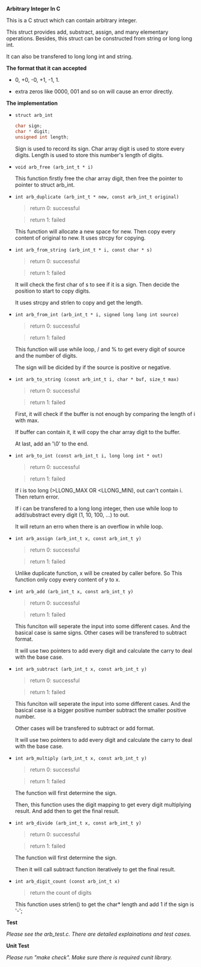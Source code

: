 **Arbitrary Integer In C**

This is a C struct which can contain arbitrary integer. 

This struct provides add, substract, assign, and many elementary operations.
Besides, this struct can be constructed from string or long long int. 

It can also be transfered to long long int and string.


**The format that it can accepted**

+ 0, +0, -0, +1, -1, 1.

+ extra zeros like 0000, 001 and so on will cause an error directly.

**The implementation**
+ ```struct arb_int```

    ```C
    char sign;
    char * digit;
    unsigned int length;
    ```
    Sign is used to record its sign. Char array digit is used to store every digits.
    Length is used to store this number's length of digits.

+ ```void arb_free (arb_int_t * i)```

    This function firstly free the char array digit, then free the pointer to pointer to struct arb_int.
    
+ ```int arb_duplicate (arb_int_t * new, const arb_int_t original)```

    >return 0: successful
    
    >return 1: failed

    This function will allocate a new space for new. Then copy every content of original to new. It uses strcpy for copying.

+ ```int arb_from_string (arb_int_t * i, const char * s)```

    >return 0: successful
    
    >return 1: failed
    
    It will check the first char of s to see if it is a sign. Then decide the position to start to copy digits.
    
    It uses strcpy and strlen to copy and get the length.

+ ```int arb_from_int (arb_int_t * i, signed long long int source)```

    >return 0: successful
    
    >return 1: failed
    
    This function will use while loop, / and % to get every digit of source and the number of digits. 
    
    The sign will be dicided by if the source is positive or negative.

+ ```int arb_to_string (const arb_int_t i, char * buf, size_t max)```

    >return 0: successful
    
    >return 1: failed
    
    First, it will check if the buffer is not enough by comparing the length of i with max.
    
    If buffer can contain it, it will copy the char array digit to the buffer. 
    
    At last, add an '\0' to the end.
    
+ ```int arb_to_int (const arb_int_t i, long long int * out)```

    >return 0: successful
    
    >return 1: failed
    
    If i is too long (>LLONG_MAX OR <LLONG_MIN), out can't contain i. Then return error.
    
    If i can be transfered to a long long integer, then use while loop to add/substract every digit (1, 10, 100, ...) to out.
    
    It will return an erro when there is an overflow in while loop.
    
+ ```int arb_assign (arb_int_t x, const arb_int_t y)```

    >return 0: successful
    
    >return 1: failed
    
    Unlike duplicate function, x will be created by caller before. So This function only copy every content of y to x.
    
+ ```int arb_add (arb_int_t x, const arb_int_t y)```

    >return 0: successful

    >return 1: failed
    
    This funciton will seperate the input into some different cases. And the basical case is same signs. Other cases will be transfered to subtract format.
    
    It will use two pointers to add every digit and calculate the carry to deal with the base case.

+ ```int arb_subtract (arb_int_t x, const arb_int_t y)```

    >return 0: successful

    >return 1: failed
    
    This funciton will seperate the input into some different cases. And the basical case is a bigger positive number subtract the smaller positive number. 
    
    Other cases will be transfered to subtract or add format.
    
    It will use two pointers to add every digit and calculate the carry to deal with the base case.

+ ```int arb_multiply (arb_int_t x, const arb_int_t y)```

    >return 0: successful
    
    >return 1: failed
    
    The function will first determine the sign.
    
    Then, this function uses the digit mapping to get every digit multiplying result. And add then to get the final result.
    
+ ```int arb_divide (arb_int_t x, const arb_int_t y)```

    >return 0: successful
    
    >return 1: failed
    
    The function will first determine the sign.
    
    Then it will call subtract function iteratively to get the final result. 
    
+ ```int arb_digit_count (const arb_int_t x)```

    >return the count of digits
    
    This function uses strlen() to get the char* length and add 1 if the sign is '-';

**Test**

*Please see the arb_test.c. There are detailed explainations and test cases.*

**Unit Test**

*Please run "make check". Make sure there is required cunit library.* 
